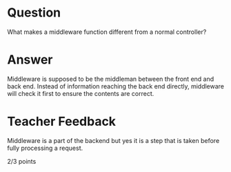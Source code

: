 # Question

What makes a middleware function different from a normal controller?

# Answer
Middleware is supposed to be the middleman between the front end and back end. Instead of information reaching the back end directly, middleware will check it first to ensure the contents are correct.
# Teacher Feedback

Middleware is a part of the backend but yes it is a step that is taken before fully processing a request. 

2/3 points
